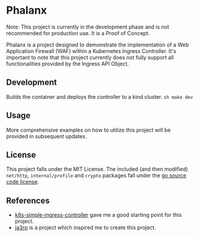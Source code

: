 # Phalanx

Note: This project is currently in the development phase and 
is not recommended for production use. It is a Proof of Concept.

Phalanx is a project designed to demonstrate the implementation of a Web Application Firewall (WAF) 
within a Kubernetes Ingress Controller. It's important to note that this project currently 
does not fully support all functionalities provided by the Ingress API Object.

## Development
Builds the container and deploys the controller to a kind cluster.
``sh
make dev
``

## Usage
More comprehensive examples on how to utilize this project will be provided in subsequent updates.

## License
This project falls under the MIT License.
The included (and then modified) `net/http`, `internal/profile` and `crypto` packages fall under the [go source code license](https://github.com/golang/go/blob/master/LICENSE).

## References
- [k8s-simple-ingress-controller](https://github.com/calebdoxsey/kubernetes-simple-ingress-controller) gave me a good starting point for this project.
- [ja3rp](https://github.com/sleeyax/ja3rp) is a project which inspired me to create this project.
